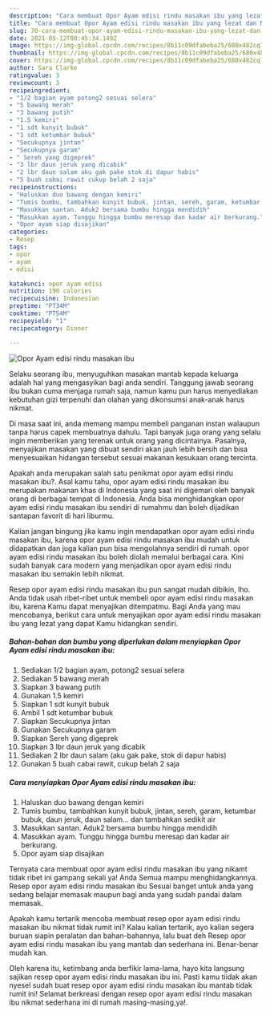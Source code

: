 ```yaml
---
description: "Cara membuat Opor Ayam edisi rindu masakan ibu yang lezat dan Mudah Dibuat"
title: "Cara membuat Opor Ayam edisi rindu masakan ibu yang lezat dan Mudah Dibuat"
slug: 70-cara-membuat-opor-ayam-edisi-rindu-masakan-ibu-yang-lezat-dan-mudah-dibuat
date: 2021-05-12T00:45:34.149Z
image: https://img-global.cpcdn.com/recipes/8b11c09dfabeba25/680x482cq70/opor-ayam-edisi-rindu-masakan-ibu-foto-resep-utama.jpg
thumbnail: https://img-global.cpcdn.com/recipes/8b11c09dfabeba25/680x482cq70/opor-ayam-edisi-rindu-masakan-ibu-foto-resep-utama.jpg
cover: https://img-global.cpcdn.com/recipes/8b11c09dfabeba25/680x482cq70/opor-ayam-edisi-rindu-masakan-ibu-foto-resep-utama.jpg
author: Sara Clarke
ratingvalue: 3
reviewcount: 3
recipeingredient:
- "1/2 bagian ayam potong2 sesuai selera"
- "5 bawang merah"
- "3 bawang putih"
- "1.5 kemiri"
- "1 sdt kunyit bubuk"
- "1 sdt ketumbar bubuk"
- "Secukupnya jintan"
- "Secukupnya garam"
- " Sereh yang digeprek"
- "3 lbr daun jeruk yang dicabik"
- "2 lbr daun salam aku gak pake stok di dapur habis"
- "5 buah cabai rawit cukup belah 2 saja"
recipeinstructions:
- "Haluskan duo bawang dengan kemiri"
- "Tumis bumbu, tambahkan kunyit bubuk, jintan, sereh, garam, ketumbar bubuk, daun jeruk, daun salam... dan tambahkan sedikit air"
- "Masukkan santan. Aduk2 bersama bumbu hingga mendidih"
- "Masukkan ayam. Tunggu hingga bumbu meresap dan kadar air berkurang."
- "Opor ayam siap disajikan"
categories:
- Resep
tags:
- opor
- ayam
- edisi

katakunci: opor ayam edisi 
nutrition: 190 calories
recipecuisine: Indonesian
preptime: "PT34M"
cooktime: "PT54M"
recipeyield: "1"
recipecategory: Dinner

---
```



![Opor Ayam edisi rindu masakan ibu](https://img-global.cpcdn.com/recipes/8b11c09dfabeba25/680x482cq70/opor-ayam-edisi-rindu-masakan-ibu-foto-resep-utama.jpg)

Selaku seorang ibu, menyuguhkan masakan mantab kepada keluarga adalah hal yang mengasyikan bagi anda sendiri. Tanggung jawab seorang ibu bukan cuma menjaga rumah saja, namun kamu pun harus menyediakan kebutuhan gizi terpenuhi dan olahan yang dikonsumsi anak-anak harus nikmat.

Di masa  saat ini, anda memang mampu membeli panganan instan walaupun tanpa harus capek membuatnya dahulu. Tapi banyak juga orang yang selalu ingin memberikan yang terenak untuk orang yang dicintainya. Pasalnya, menyajikan masakan yang dibuat sendiri akan jauh lebih bersih dan bisa menyesuaikan hidangan tersebut sesuai makanan kesukaan orang tercinta. 



Apakah anda merupakan salah satu penikmat opor ayam edisi rindu masakan ibu?. Asal kamu tahu, opor ayam edisi rindu masakan ibu merupakan makanan khas di Indonesia yang saat ini digemari oleh banyak orang di berbagai tempat di Indonesia. Anda bisa menghidangkan opor ayam edisi rindu masakan ibu sendiri di rumahmu dan boleh dijadikan santapan favorit di hari liburmu.

Kalian jangan bingung jika kamu ingin mendapatkan opor ayam edisi rindu masakan ibu, karena opor ayam edisi rindu masakan ibu mudah untuk didapatkan dan juga kalian pun bisa mengolahnya sendiri di rumah. opor ayam edisi rindu masakan ibu boleh diolah memalui berbagai cara. Kini sudah banyak cara modern yang menjadikan opor ayam edisi rindu masakan ibu semakin lebih nikmat.

Resep opor ayam edisi rindu masakan ibu pun sangat mudah dibikin, lho. Anda tidak usah ribet-ribet untuk membeli opor ayam edisi rindu masakan ibu, karena Kamu dapat menyajikan ditempatmu. Bagi Anda yang mau mencobanya, berikut cara untuk menyajikan opor ayam edisi rindu masakan ibu yang lezat yang dapat Kamu hidangkan sendiri.

<!--inarticleads1-->

##### Bahan-bahan dan bumbu yang diperlukan dalam menyiapkan Opor Ayam edisi rindu masakan ibu:

1. Sediakan 1/2 bagian ayam, potong2 sesuai selera
1. Sediakan 5 bawang merah
1. Siapkan 3 bawang putih
1. Gunakan 1.5 kemiri
1. Siapkan 1 sdt kunyit bubuk
1. Ambil 1 sdt ketumbar bubuk
1. Siapkan Secukupnya jintan
1. Gunakan Secukupnya garam
1. Siapkan  Sereh yang digeprek
1. Siapkan 3 lbr daun jeruk yang dicabik
1. Sediakan 2 lbr daun salam (aku gak pake, stok di dapur habis)
1. Gunakan 5 buah cabai rawit, cukup belah 2 saja




<!--inarticleads2-->

##### Cara menyiapkan Opor Ayam edisi rindu masakan ibu:

1. Haluskan duo bawang dengan kemiri
1. Tumis bumbu, tambahkan kunyit bubuk, jintan, sereh, garam, ketumbar bubuk, daun jeruk, daun salam... dan tambahkan sedikit air
1. Masukkan santan. Aduk2 bersama bumbu hingga mendidih
1. Masukkan ayam. Tunggu hingga bumbu meresap dan kadar air berkurang.
1. Opor ayam siap disajikan




Ternyata cara membuat opor ayam edisi rindu masakan ibu yang nikamt tidak ribet ini gampang sekali ya! Anda Semua mampu menghidangkannya. Resep opor ayam edisi rindu masakan ibu Sesuai banget untuk anda yang sedang belajar memasak maupun bagi anda yang sudah pandai dalam memasak.

Apakah kamu tertarik mencoba membuat resep opor ayam edisi rindu masakan ibu nikmat tidak rumit ini? Kalau kalian tertarik, ayo kalian segera buruan siapin peralatan dan bahan-bahannya, lalu buat deh Resep opor ayam edisi rindu masakan ibu yang mantab dan sederhana ini. Benar-benar mudah kan. 

Oleh karena itu, ketimbang anda berfikir lama-lama, hayo kita langsung sajikan resep opor ayam edisi rindu masakan ibu ini. Pasti kamu tiidak akan nyesel sudah buat resep opor ayam edisi rindu masakan ibu mantab tidak rumit ini! Selamat berkreasi dengan resep opor ayam edisi rindu masakan ibu nikmat sederhana ini di rumah masing-masing,ya!.

